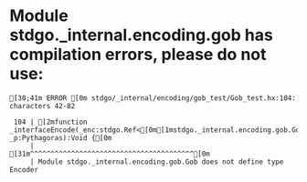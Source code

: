 # Module stdgo._internal.encoding.gob has compilation errors, please do not use:
```
[30;41m ERROR [0m stdgo/_internal/encoding/gob_test/Gob_test.hx:104: characters 42-82

 104 | [2mfunction _interfaceEncode(_enc:stdgo.Ref<[0m[1mstdgo._internal.encoding.gob.Gob.Encoder[0m[2m>, _p:Pythagoras):Void {[0m
     |                                          [31m^^^^^^^^^^^^^^^^^^^^^^^^^^^^^^^^^^^^^^^^[0m
     | Module stdgo._internal.encoding.gob.Gob does not define type Encoder


```


